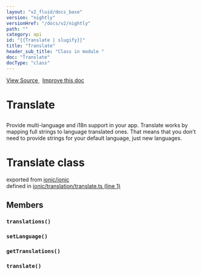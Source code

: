 ```yaml
---
layout: "v2_fluid/docs_base"
version: "nightly"
versionHref: "/docs/v2/nightly"
path: ""
category: api
id: "{{Translate | slugify}}"
title: "Translate"
header_sub_title: "Class in module "
doc: "Translate"
docType: "class"
---
```




<div class="improve-docs">
  <a href='http://github.com/driftyco/ionic2/tree/master/ionic/translation/translate.ts#L0'>
    View Source
  </a>
  &nbsp;
  <a href='http://github.com/driftyco/ionic2/edit/master/ionic/translation/translate.ts#L0'>
    Improve this doc
  </a>
</div>




<h1 class="api-title">

  Translate



</h1>





<p>Provide multi-language and i18n support in your app. Translate works by
mapping full strings to language translated ones. That means that you don&#39;t need
to provide strings for your default language, just new languages.</p>


<h1 class="class export">Translate <span class="type">class</span></h1>
<p class="module">exported from <a href='undefined'>ionic/ionic</a><br/>
defined in <a href="https://github.com/driftyco/ionic2/tree/master/ionic/translation/translate.ts#L1-L65">ionic/translation/translate.ts (line 1)</a>
</p>
<h2>Members</h2>

<div id="translations"></div>
<h3>
  <code>translations()</code>

</h3>












<div id="setLanguage"></div>
<h3>
  <code>setLanguage()</code>

</h3>












<div id="getTranslations"></div>
<h3>
  <code>getTranslations()</code>

</h3>












<div id="translate"></div>
<h3>
  <code>translate()</code>

</h3>














